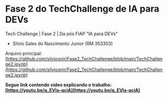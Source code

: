 # Fase 2 do TechChallenge de IA para DEVs
Tech Challenge | Fase 2 | Da pós FIAP "IA para DEVs"

- Silvio Sales do Nascimento Junior (RM 353303)

Arquivo principal: [https://github.com/silviosnjr/Fase2_TechChallenge/blob/main/TechChallenge2.ipynb](https://github.com/silviosnjr/Fase2_TechChallenge/blob/main/TechChallenge2.ipynb)

**Segue link contendo vídeo explicando o trabalho: [https://youtu.be/q_EVIa-qciA](https://youtu.be/q_EVIa-qciA)**
